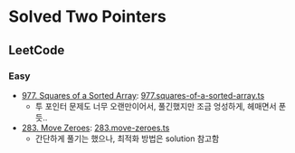 # Solved Two Pointers

## LeetCode

### Easy

- [977. Squares of a Sorted Array](https://leetcode.com/problems/squares-of-a-sorted-array/): [977.squares-of-a-sorted-array.ts](./977.squares-of-a-sorted-array.ts)
  - 투 포인터 문제도 너무 오랜만이어서, 풀긴했지만 조금 엉성하게, 헤매면서 푼 듯..
- [283. Move Zeroes](https://leetcode.com/problems/move-zeroes/): [283.move-zeroes.ts](./283.move-zeroes.ts)
  - 간단하게 풀기는 했으나, 최적화 방법은 solution 참고함
